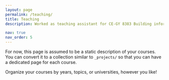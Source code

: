 ```yaml
---
layout: page
permalink: /teaching/
title: Teaching
description: Worked as teaching assistant for CE-GY 8383 Building information modeling (BIM) and its application in AEC/FM (4 semesters) and CE-UY 3513 Construction scheduling (2 semesters)

nav: true
nav_order: 5
---
```


For now, this page is assumed to be a static description of your courses. You can convert it to a collection similar to `_projects/` so that you can have a dedicated page for each course.

Organize your courses by years, topics, or universities, however you like!
